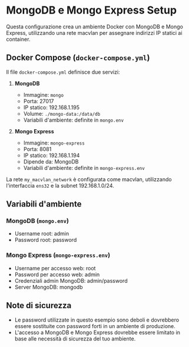 # MongoDB e Mongo Express Setup

Questa configurazione crea un ambiente Docker con MongoDB e Mongo Express, utilizzando una rete macvlan per assegnare indirizzi IP statici ai container.

## Docker Compose (`docker-compose.yml`)

Il file `docker-compose.yml` definisce due servizi:

1. **MongoDB**
   - Immagine: `mongo`
   - Porta: 27017
   - IP statico: 192.168.1.195
   - Volume: `./mongo-data:/data/db`
   - Variabili d'ambiente: definite in `mongo.env`

2. **Mongo Express**
   - Immagine: `mongo-express`
   - Porta: 8081
   - IP statico: 192.168.1.194
   - Dipende da: MongoDB
   - Variabili d'ambiente: definite in `mongo-express.env`

La rete `my_macvlan_network` è configurata come macvlan, utilizzando l'interfaccia `ens32` e la subnet 192.168.1.0/24.

## Variabili d'ambiente

### MongoDB (`mongo.env`)
- Username root: admin
- Password root: password

### Mongo Express (`mongo-express.env`)
- Username per accesso web: root
- Password per accesso web: admin
- Credenziali admin MongoDB: admin/password
- Server MongoDB: mongodb

## Note di sicurezza
- Le password utilizzate in questo esempio sono deboli e dovrebbero essere sostituite con password forti in un ambiente di produzione.
- L'accesso a MongoDB e Mongo Express dovrebbe essere limitato in base alle necessità di sicurezza del tuo ambiente.